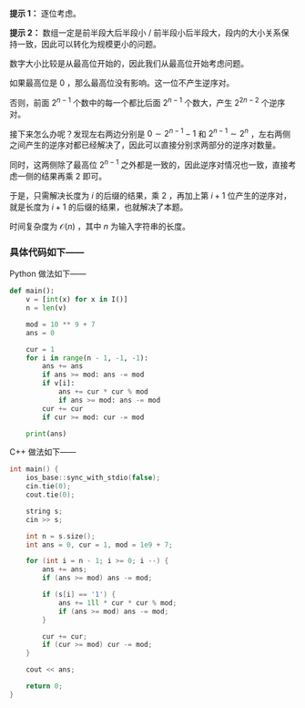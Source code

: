 **提示 1：** 逐位考虑。

**提示 2：** 数组一定是前半段大后半段小 / 前半段小后半段大，段内的大小关系保持一致，因此可以转化为规模更小的问题。

数字大小比较是从最高位开始的，因此我们从最高位开始考虑问题。

如果最高位是 $0$ ，那么最高位没有影响。这一位不产生逆序对。

否则，前面 $2^{n-1}$ 个数中的每一个都比后面 $2^{n-1}$ 个数大，产生 $2^{2n-2}$ 个逆序对。

接下来怎么办呢？发现左右两边分别是 $0\sim 2^{n-1}-1$ 和 $2^{n-1}\sim 2^n$ ，左右两侧之间产生的逆序对都已经解决了，因此可以直接分别求两部分的逆序对数量。

同时，这两侧除了最高位 $2^{n-1}$ 之外都是一致的，因此逆序对情况也一致，直接考虑一侧的结果再乘 $2$ 即可。

于是，只需解决长度为 $i$ 的后缀的结果，乘 $2$ ，再加上第 $i+1$ 位产生的逆序对，就是长度为 $i+1$ 的后缀的结果，也就解决了本题。

时间复杂度为 $\mathcal{O}(n)$ ，其中 $n$ 为输入字符串的长度。

### 具体代码如下——

Python 做法如下——

```Python []
def main():
    v = [int(x) for x in I()]
    n = len(v)

    mod = 10 ** 9 + 7
    ans = 0

    cur = 1
    for i in range(n - 1, -1, -1):
        ans += ans
        if ans >= mod: ans -= mod
        if v[i]:
            ans += cur * cur % mod
            if ans >= mod: ans -= mod
        cur += cur
        if cur >= mod: cur -= mod

    print(ans)
```

C++ 做法如下——

```cpp []
int main() {
    ios_base::sync_with_stdio(false);
    cin.tie(0);
    cout.tie(0);

    string s;
    cin >> s;

    int n = s.size();
    int ans = 0, cur = 1, mod = 1e9 + 7;

    for (int i = n - 1; i >= 0; i --) {
        ans += ans;
        if (ans >= mod) ans -= mod;

        if (s[i] == '1') {
            ans += 1ll * cur * cur % mod;
            if (ans >= mod) ans -= mod;
        }

        cur += cur;
        if (cur >= mod) cur -= mod;
    }

    cout << ans;

    return 0;
}
```